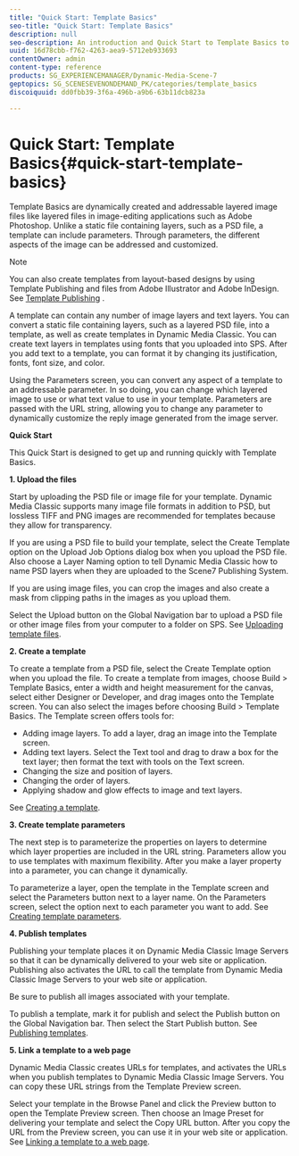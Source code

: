 ```yaml
---
title: "Quick Start: Template Basics"
seo-title: "Quick Start: Template Basics"
description: null
seo-description: An introduction and Quick Start to Template Basics to help you get up and running quickly.
uuid: 16d78cbb-f762-4263-aea9-5712eb933693
contentOwner: admin
content-type: reference
products: SG_EXPERIENCEMANAGER/Dynamic-Media-Scene-7
geptopics: SG_SCENESEVENONDEMAND_PK/categories/template_basics
discoiquuid: dd0fbb39-3f6a-496b-a9b6-63b11dcb823a

---
```


# Quick Start: Template Basics{#quick-start-template-basics}

Template Basics are dynamically created and addressable layered image files like layered files in image-editing applications such as Adobe Photoshop. Unlike a static file containing layers, such as a PSD file, a template can include parameters. Through parameters, the different aspects of the image can be addressed and customized.

>[!NOTE]
>
>You can also create templates from layout-based designs by using Template Publishing and files from Adobe Illustrator and Adobe InDesign. See [Template Publishing](quick-start-template-publishing.md) .

A template can contain any number of image layers and text layers. You can convert a static file containing layers, such as a layered PSD file, into a template, as well as create templates in Dynamic Media Classic. You can create text layers in templates using fonts that you uploaded into SPS. After you add text to a template, you can format it by changing its justification, fonts, font size, and color.

Using the Parameters screen, you can convert any aspect of a template to an addressable parameter. In so doing, you can change which layered image to use or what text value to use in your template. Parameters are passed with the URL string, allowing you to change any parameter to dynamically customize the reply image generated from the image server.

**Quick Start**

This Quick Start is designed to get up and running quickly with Template Basics.

**1. Upload the files**

Start by uploading the PSD file or image file for your template. Dynamic Media Classic supports many image file formats in addition to PSD, but lossless TIFF and PNG images are recommended for templates because they allow for transparency.

If you are using a PSD file to build your template, select the Create Template option on the Upload Job Options dialog box when you upload the PSD file. Also choose a Layer Naming option to tell Dynamic Media Classic how to name PSD layers when they are uploaded to the Scene7 Publishing System.

If you are using image files, you can crop the images and also create a mask from clipping paths in the images as you upload them.

Select the Upload button on the Global Navigation bar to upload a PSD file or other image files from your computer to a folder on SPS. See [Uploading template files](uploading-template-files.md#uploading_template_files).

**2. Create a template**

To create a template from a PSD file, select the Create Template option when you upload the file. To create a template from images, choose Build &gt; Template Basics, enter a width and height measurement for the canvas, select either Designer or Developer, and drag images onto the Template screen. You can also select the images before choosing Build &gt; Template Basics. The Template screen offers tools for:

* Adding image layers. To add a layer, drag an image into the Template screen.
* Adding text layers. Select the Text tool and drag to draw a box for the text layer; then format the text with tools on the Text screen.
* Changing the size and position of layers.
* Changing the order of layers.
* Applying shadow and glow effects to image and text layers.

See [Creating a template](creating-template.md#creating_a_template).

**3. Create template parameters**

The next step is to parameterize the properties on layers to determine which layer properties are included in the URL string. Parameters allow you to use templates with maximum flexibility. After you make a layer property into a parameter, you can change it dynamically.

To parameterize a layer, open the template in the Template screen and select the Parameters button next to a layer name. On the Parameters screen, select the option next to each parameter you want to add. See [Creating template parameters](creating-template-parameters.md#creating_template_parameters).

**4. Publish templates**

Publishing your template places it on Dynamic Media Classic Image Servers so that it can be dynamically delivered to your web site or application. Publishing also activates the URL to call the template from Dynamic Media Classic Image Servers to your web site or application.

Be sure to publish all images associated with your template.

To publish a template, mark it for publish and select the Publish button on the Global Navigation bar. Then select the Start Publish button. See [Publishing templates](publishing-templates.md#publishing_templates).

**5. Link a template to a web page**

Dynamic Media Classic creates URLs for templates, and activates the URLs when you publish templates to Dynamic Media Classic Image Servers. You can copy these URL strings from the Template Preview screen.

Select your template in the Browse Panel and click the Preview button to open the Template Preview screen. Then choose an Image Preset for delivering your template and select the Copy URL button. After you copy the URL from the Preview screen, you can use it in your web site or application. See [Linking a template to a web page](linking-template-web-page.md#linking_a_template_to_a_web_page).

